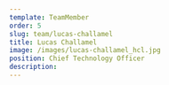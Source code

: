 ```yaml
---
template: TeamMember
order: 5
slug: team/lucas-challamel
title: Lucas Challamel 
image: /images/lucas-challamel_hcl.jpg
position: Chief Technology Officer
description: 
---
```

